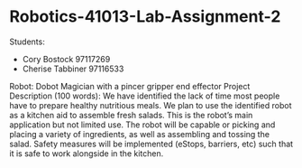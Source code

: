 # Robotics-41013-Lab-Assignment-2
Students:
- Cory Bostock 97117269
- Cherise Tabbiner 97116533

Robot:  Dobot Magician with a pincer gripper end effector
Project Description (100 words):
We have identified the lack of time most people have to prepare healthy nutritious meals. We plan to use the identified robot as a kitchen aid to assemble fresh salads. This is the robot’s main application but not limited use. The robot will be capable or picking and placing a variety of ingredients, as well as assembling and tossing the salad.  Safety measures will be implemented (eStops, barriers, etc) such that it is safe to work alongside in the kitchen.
